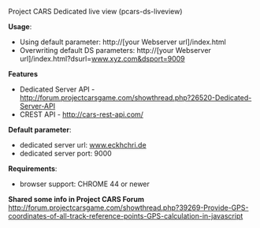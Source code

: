 Project CARS Dedicated live view (pcars-ds-liveview)

**Usage**:
- Using default parameter: http://[your Webserver url]/index.html
- Overwriting default DS parameters:   http://[your Webserver url]/index.html?dsurl=www.xyz.com&dsport=9009

**Features**
- Dedicated Server API - http://forum.projectcarsgame.com/showthread.php?26520-Dedicated-Server-API
- CREST API - http://cars-rest-api.com/

**Default parameter**:
- dedicated server url:   www.eckhchri.de
- dedicated server port:  9000
 
**Requirements**:
- browser support: CHROME 44 or newer

**Shared some info in Project CARS Forum**
http://forum.projectcarsgame.com/showthread.php?39269-Provide-GPS-coordinates-of-all-track-reference-points-GPS-calculation-in-javascript

